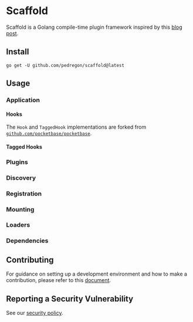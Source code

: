 # Scaffold

Scaffold is a Golang compile-time plugin framework inspired by this [blog post](https://eli.thegreenplace.net/2021/plugins-in-go).

## Install

```shell
go get -U github.com/pedregon/scaffold@latest
```

## Usage

### Application

#### Hooks

The `Hook` and `TaggedHook` implementations are forked from [`github.com/pocketbase/pocketbase`](https://github.com/pocketbase/pocketbase/tree/master/tools/hook).

#### Tagged Hooks

### Plugins

### Discovery

### Registration

### Mounting

### Loaders

### Dependencies

## Contributing

For guidance on setting up a development environment and how to make a contribution, please refer to this [document](CONTRIBUTING.md).

## Reporting a Security Vulnerability

See our [security policy](SECURITY.md).
